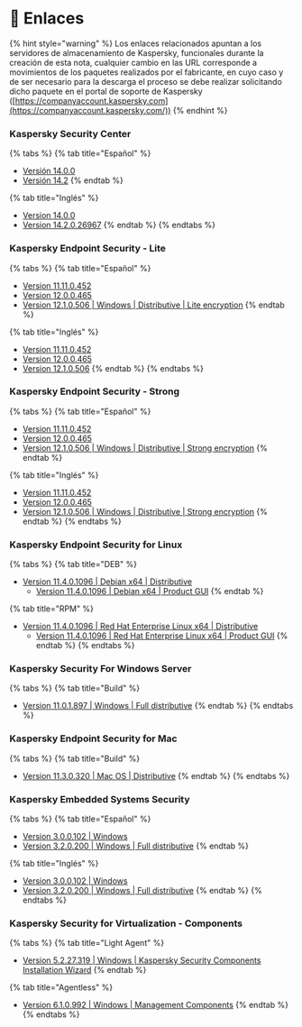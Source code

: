 # 🔗 Enlaces

{% hint style="warning" %}
Los enlaces relacionados apuntan a los servidores de almacenamiento de Kaspersky, funcionales durante la creación de esta nota, cualquier cambio en las URL corresponde a movimientos de los paquetes realizados por el fabricante, en cuyo caso y de ser necesario para la descarga el proceso se debe realizar solicitando dicho paquete en el portal de soporte de Kaspersky ([https://companyaccount.kaspersky.com](https://companyaccount.kaspersky.com/))
{% endhint %}

### Kaspersky Security Center

{% tabs %}
{% tab title="Español" %}
* [Versión 14.0.0](https://aes.s.kaspersky-labs.com/administrationkit/ksc10/14.0.0.10902/spanish-10494078-es-MX/3631353335307c44454c7c31/ksc\_14\_14.0.0.10902\_full\_es-MX.exe)
* [Versión 14.2](https://products.s.kaspersky-labs.com/administrationkit/ksc10/14.2.0.26967/spanish-13201029-es-MX/3730383337377c44454c7c31/ksc\_14\_14.2.0.26967\_full\_es-MX.exe)
{% endtab %}

{% tab title="Inglés" %}
* [Version 14.0.0](https://aes.s.kaspersky-labs.com/administrationkit/ksc10/14.0.0.10902/english-20220730\_053231/3630323833307c44454c7c31/ksc\_14\_14.0.0.10902\_full\_en.exe)
* [Version 14.2.0.26967](https://products.s.kaspersky-labs.com/administrationkit/ksc10/14.2.0.26967/english-12842883-en/3730353030327c44454c7c31/ksc\_14\_14.2.0.26967\_full\_en.exe)
{% endtab %}
{% endtabs %}

### Kaspersky Endpoint Security - Lite

{% tabs %}
{% tab title="Español" %}
* [Version 11.11.0.452](https://aes.s.kaspersky-labs.com/endpoints/keswin11/11.11.0.452/spanish-21.8.5.452.0.93.0/3633353037387c44454c7c31/keswin\_11.11.0.452\_es-MX\_aes56.exe)
* [Version 12.0.0.465](https://aes.s.kaspersky-labs.com/endpoints/keswin11/12.0.0.465/spanish-21.9.6.465.0.536.0/3639353831317c44454c7c31/keswin\_12.0.0.465\_es-MX\_aes56.exe)
* [Version 12.1.0.506 | Windows | Distributive | Lite encryption](https://aes.s.kaspersky-labs.com/endpoints/keswin11/12.1.0.506/spanish-21.13.5.506.0.71.0/3732313836377c44454c7c31/keswin\_12.1.0.506\_es-MX\_aes56.exe)
{% endtab %}

{% tab title="Inglés" %}
* [Version 11.11.0.452](https://aes.s.kaspersky-labs.com/endpoints/keswin11/11.11.0.452/english-21.8.5.452.0.27.0/3633353139307c44454c7c31/keswin\_11.11.0.452\_en\_aes56.exe)
* [Version 12.0.0.465](https://aes.s.kaspersky-labs.com/endpoints/keswin11/12.0.0.465/english-21.9.6.465.0.534.0/3639353536387c44454c7c31/keswin\_12.0.0.465\_en\_aes56.exe)&#x20;
* [Version 12.1.0.506](https://aes.s.kaspersky-labs.com/endpoints/keswin11/12.1.0.506/english-21.13.5.506.0.24.0/3732333434317c44454c7c31/keswin\_12.1.0.506\_en\_aes56.exe)
{% endtab %}
{% endtabs %}



### Kaspersky Endpoint Security - Strong

{% tabs %}
{% tab title="Español" %}
* [Version 11.11.0.452](https://aes.s.kaspersky-labs.com/endpoints/keswin11/11.11.0.452/spanish-21.8.5.452.0.93.0/3633353037377c44454c7c31/keswin\_11.11.0.452\_es-MX\_aes256.exe)
* [Version 12.0.0.465](https://aes.s.kaspersky-labs.com/endpoints/keswin11/12.0.0.465/english-21.9.6.465.0.534.0/3639353536377c44454c7c31/keswin\_12.0.0.465\_en\_aes256.exe)
* [Version 12.1.0.506 | Windows | Distributive | Strong encryption](https://aes.s.kaspersky-labs.com/endpoints/keswin11/12.1.0.506/spanish-21.13.5.506.0.71.0/3732313836367c44454c7c31/keswin\_12.1.0.506\_es-MX\_aes256.exe)
{% endtab %}

{% tab title="Inglés" %}
* [Version 11.11.0.452](https://aes.s.kaspersky-labs.com/endpoints/keswin11/11.11.0.452/english-21.8.5.452.0.27.0/3633353138397c44454c7c31/keswin\_11.11.0.452\_en\_aes256.exe)
* [Version 12.0.0.465](https://aes.s.kaspersky-labs.com/endpoints/keswin11/12.0.0.465/english-21.9.6.465.0.534.0/3639353536377c44454c7c31/keswin\_12.0.0.465\_en\_aes256.exe)
* [Version 12.1.0.506 | Windows | Distributive | Strong encryption](https://aes.s.kaspersky-labs.com/endpoints/keswin11/12.1.0.506/english-21.13.5.506.0.24.0/3732333434307c44454c7c31/keswin\_12.1.0.506\_en\_aes256.exe)
{% endtab %}
{% endtabs %}

### **Kaspersky Endpoint Security for Linux**

{% tabs %}
{% tab title="DEB" %}
* [Version 11.4.0.1096 | Debian x64 | Distributive](https://products.s.kaspersky-labs.com/endpoints/keslinux10/11.4.0.1096/multilanguage-11.4.0.1096/3732393738307c44454c7c31/kesl\_11.4.0-1096\_amd64.deb)
  * [Version 11.4.0.1096 | Debian x64 | Product GUI](https://products.s.kaspersky-labs.com/endpoints/keslinux10/11.4.0.1096/multilanguage-11.4.0.1096/3732393737377c44454c7c31/kesl-gui\_11.4.0-1096\_amd64.deb)
{% endtab %}

{% tab title="RPM" %}
* [Version 11.4.0.1096 | Red Hat Enterprise Linux x64 | Distributive](https://products.s.kaspersky-labs.com/endpoints/keslinux10/11.4.0.1096/multilanguage-11.4.0.1096/3732393737337c44454c7c31/kesl-11.4.0-1096.x86\_64.rpm)
  * [Version 11.4.0.1096 | Red Hat Enterprise Linux x64 | Product GUI](https://products.s.kaspersky-labs.com/endpoints/keslinux10/11.4.0.1096/multilanguage-11.4.0.1096/3732393737367c44454c7c31/kesl-gui-11.4.0-1096.x86\_64.rpm)
{% endtab %}
{% endtabs %}

### Kaspersky Security For Windows Server

{% tabs %}
{% tab title="Build" %}
* [Version 11.0.1.897 | Windows | Full distributive](https://products.s.kaspersky-labs.com/file\_servers/kswinserver10/11.0.1.897/english-INT-0.1.0/3436323737387c44454c7c31/ksws\_11.0.1.897\_en.zip)
{% endtab %}
{% endtabs %}

### Kaspersky Endpoint Security for Mac

{% tabs %}
{% tab title="Build" %}
* [Version 11.3.0.320 | Mac OS | Distributive](https://products.s.kaspersky-labs.com/workstations/kesmac10/11.3.0.320/multilanguage-20230314.2024.0/3730373433327c44454c7c31/kesmac11.3.0.320.zip)
{% endtab %}
{% endtabs %}

### Kaspersky Embedded Systems Security

{% tabs %}
{% tab title="Español" %}
* [Version 3.0.0.102 | Windows](https://products.s.kaspersky-labs.com/workstations/kess2.0/3.0.0.102/spanish-MX-20200805\_000003/3336353332387c44454c7c31/kess\_3.0.0.102\_es-mx.exe)
* [Version 3.2.0.200 | Windows | Full distributive](https://products.s.kaspersky-labs.com/workstations/kess2.0/3.2.0.200/spanish-0.1.0/3639353439377c44454c7c31/kess\_3.2.0.200\_es-mx.zip)
{% endtab %}

{% tab title="Inglés" %}
* [Version 3.0.0.102 | Windows](https://products.s.kaspersky-labs.com/workstations/kess2.0/3.0.0.102/english-US-20200422\_081440/3331353630397c44454c7c31/kess\_3.0.0.102\_en.exe)
* [Version 3.2.0.200 | Windows | Full distributive](https://products.s.kaspersky-labs.com/workstations/kess2.0/3.2.0.200/english-0.1.0/3635313638377c44454c7c31/kess\_3.2.0.200\_en.zip)
{% endtab %}
{% endtabs %}

### Kaspersky Security for Virtualization - Components

{% tabs %}
{% tab title="Light Agent" %}
* [Version 5.2.27.319 | Windows | Kaspersky Security Components Installation Wizard](https://products.s.kaspersky-labs.com/administrationkit/ksvla/5.2.27.319/multilanguage-5.2.27%20\(5.2.1%20-%20Tionix\)/3538343135347c44454c7c31/ksvla-components\_5.2.1.3741\_mlg.exe)
{% endtab %}

{% tab title="Agentless" %}
* [Version 6.1.0.992 | Windows | Management Components](https://products.s.kaspersky-labs.com/administrationkit/ksv5.0\_agentless/6.1.0.992/multilanguage-6.1.0.992/3437383534317c44454c7c31/ksv-components\_6.1.0.415\_mlg.exe)
{% endtab %}
{% endtabs %}
